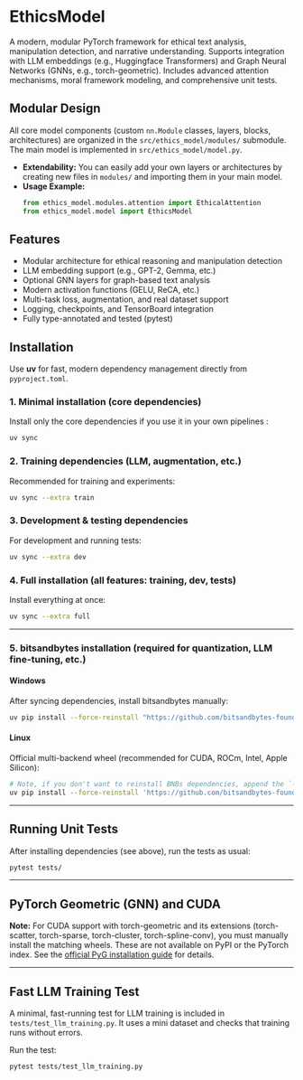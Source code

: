 # EthicsModel

A modern, modular PyTorch framework for ethical text analysis, manipulation detection, and narrative understanding. Supports integration with LLM embeddings (e.g., Huggingface Transformers) and Graph Neural Networks (GNNs, e.g., torch-geometric). Includes advanced attention mechanisms, moral framework modeling, and comprehensive unit tests.

## Modular Design

All core model components (custom `nn.Module` classes, layers, blocks, architectures) are organized in the `src/ethics_model/modules/` submodule. The main model is implemented in `src/ethics_model/model.py`.

- **Extendability:** You can easily add your own layers or architectures by creating new files in `modules/` and importing them in your main model.
- **Usage Example:**
  ```python
  from ethics_model.modules.attention import EthicalAttention
  from ethics_model.model import EthicsModel
  ```

## Features
- Modular architecture for ethical reasoning and manipulation detection
- LLM embedding support (e.g., GPT-2, Gemma, etc.)
- Optional GNN layers for graph-based text analysis
- Modern activation functions (GELU, ReCA, etc.)
- Multi-task loss, augmentation, and real dataset support
- Logging, checkpoints, and TensorBoard integration
- Fully type-annotated and tested (pytest)

## Installation

Use **uv** for fast, modern dependency management directly from `pyproject.toml`.

### 1. Minimal installation (core dependencies)
Install only the core dependencies if you use it in your own pipelines :
```bash
uv sync
```

### 2. Training dependencies (LLM, augmentation, etc.)
Recommended for training and experiments:
```bash
uv sync --extra train
```

### 3. Development & testing dependencies
For development and running tests:
```bash
uv sync --extra dev
```

### 4. Full installation (all features: training, dev, tests)
Install everything at once:
```bash
uv sync --extra full
```

---

### 5. bitsandbytes installation (required for quantization, LLM fine-tuning, etc.)

#### Windows
After syncing dependencies, install bitsandbytes manually:
```bash
uv pip install --force-reinstall "https://github.com/bitsandbytes-foundation/bitsandbytes/releases/download/continuous-release_multi-backend-refactor/bitsandbytes-0.44.1.dev0-py3-none-win_amd64.whl"
```

#### Linux
Official multi-backend wheel (recommended for CUDA, ROCm, Intel, Apple Silicon):
```bash
# Note, if you don't want to reinstall BNBs dependencies, append the `--no-deps` flag!
uv pip install --force-reinstall 'https://github.com/bitsandbytes-foundation/bitsandbytes/releases/download/continuous-release_multi-backend-refactor/bitsandbytes-0.44.1.dev0-py3-none-manylinux_2_24_x86_64.whl'
```

---

## Running Unit Tests

After installing dependencies (see above), run the tests as usual:
```bash
pytest tests/
```

---

## PyTorch Geometric (GNN) and CUDA

**Note:**
For CUDA support with torch-geometric and its extensions (torch-scatter, torch-sparse, torch-cluster, torch-spline-conv), you must manually install the matching wheels. These are not available on PyPI or the PyTorch index. See the [official PyG installation guide](https://pytorch-geometric.readthedocs.io/en/latest/install/installation.html) for details.

---

## Fast LLM Training Test

A minimal, fast-running test for LLM training is included in `tests/test_llm_training.py`. It uses a mini dataset and checks that training runs without errors.

Run the test:
```bash
pytest tests/test_llm_training.py
```
